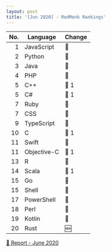 ```yaml
---
layout: post
title: '[Jun 2020] - RedMonk Rankings'
---
```



| No.  | Language    | Change                          |
| ---: | ----------- | --------------------------------|
| 1    | JavaScript  |:diamond_shape_with_a_dot_inside:|
| 2    | Python      |:diamond_shape_with_a_dot_inside:|
| 3    | Java        |:diamond_shape_with_a_dot_inside:|
| 4    | PHP         |:diamond_shape_with_a_dot_inside:|
| 5    | C++         |:small_red_triangle:            1|
| 5    | C#          |:small_red_triangle_down:       1|
| 7    | Ruby        |:diamond_shape_with_a_dot_inside:|
| 7    | CSS         |:diamond_shape_with_a_dot_inside:|
| 9    | TypeScript  |:diamond_shape_with_a_dot_inside:|
| 10   | C           |:small_red_triangle_down:       1|
| 11   | Swift       |:diamond_shape_with_a_dot_inside:|
| 11   | Objective-C |:small_red_triangle:            1|
| 13   | R           |:diamond_shape_with_a_dot_inside:|
| 14   | Scala       |:small_red_triangle_down:       1|
| 15   | Go          |:diamond_shape_with_a_dot_inside:|
| 15   | Shell       |:diamond_shape_with_a_dot_inside:|
| 17   | PowerShell  |:diamond_shape_with_a_dot_inside:|
| 18   | Perl        |:diamond_shape_with_a_dot_inside:|
| 19   | Kotlin      |:diamond_shape_with_a_dot_inside:|
| 20   | Rust        |:new:                            |

[:link: Report - June 2020](https://redmonk.com/sogrady/2020/07/27/language-rankings-6-20)